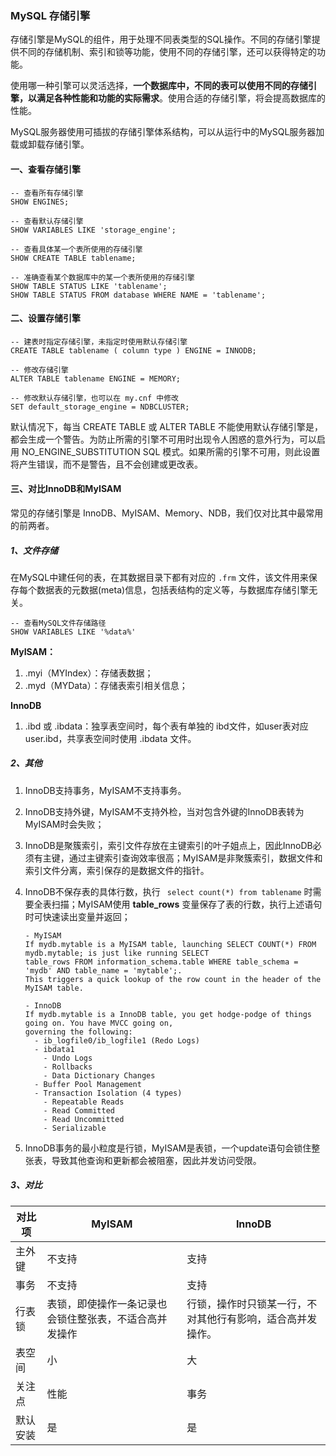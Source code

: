 ### MySQL 存储引擎

存储引擎是MySQL的组件，用于处理不同表类型的SQL操作。不同的存储引擎提供不同的存储机制、索引和锁等功能，使用不同的存储引擎，还可以获得特定的功能。

使用哪一种引擎可以灵活选择，**一个数据库中，不同的表可以使用不同的存储引擎，以满足各种性能和功能的实际需求**。使用合适的存储引擎，将会提高数据库的性能。

MySQL服务器使用可插拔的存储引擎体系结构，可以从运行中的MySQL服务器加载或卸载存储引擎。

#### 一、查看存储引擎

``` shell
-- 查看所有存储引擎
SHOW ENGINES;

-- 查看默认存储引擎
SHOW VARIABLES LIKE 'storage_engine';

-- 查看具体某一个表所使用的存储引擎
SHOW CREATE TABLE tablename;

-- 准确查看某个数据库中的某一个表所使用的存储引擎
SHOW TABLE STATUS LIKE 'tablename';
SHOW TABLE STATUS FROM database WHERE NAME = 'tablename';
```

#### 二、设置存储引擎

``` shell
-- 建表时指定存储引擎，未指定时使用默认存储引擎
CREATE TABLE tablename ( column type ) ENGINE = INNODB;

-- 修改存储引擎
ALTER TABLE tablename ENGINE = MEMORY;

-- 修改默认存储引擎，也可以在 my.cnf 中修改
SET default_storage_engine = NDBCLUSTER;
```

默认情况下，每当 CREATE TABLE 或 ALTER TABLE 不能使用默认存储引擎是，都会生成一个警告。为防止所需的引擎不可用时出现令人困惑的意外行为，可以启用 NO_ENGINE_SUBSTITUTION SQL 模式。如果所需的引擎不可用，则此设置将产生错误，而不是警告，且不会创建或更改表。

#### 三、对比InnoDB和MyISAM

常见的存储引擎是 InnoDB、MyISAM、Memory、NDB，我们仅对比其中最常用的前两者。

##### 1、文件存储

在MySQL中建任何的表，在其数据目录下都有对应的 `` .frm `` 文件，该文件用来保存每个数据表的元数据(meta)信息，包括表结构的定义等，与数据库存储引擎无关。

``` shell
-- 查看MySQL文件存储路径
SHOW VARIABLES LIKE '%data%'
```

**MyISAM：**

1. .myi（MYIndex）：存储表数据；
2. .myd（MYData）：存储表索引相关信息；

**InnoDB**

1. .ibd 或 .ibdata：独享表空间时，每个表有单独的 ibd文件，如user表对应 user.ibd，共享表空间时使用 .ibdata 文件。

   

##### 2、其他

1. InnoDB支持事务，MyISAM不支持事务。

2. InnoDB支持外键，MyISAM不支持外检，当对包含外键的InnoDB表转为MyISAM时会失败；

3. InnoDB是聚簇索引，索引文件存放在主键索引的叶子姐点上，因此InnoDB必须有主键，通过主键索引查询效率很高；MyISAM是非聚簇索引，数据文件和索引文件分离，索引保存的是数据文件的指针。

4. InnoDB不保存表的具体行数，执行 `` select count(*) from tablename`` 时需要全表扫描；MyISAM使用 **table_rows** 变量保存了表的行数，执行上述语句时可快速读出变量并返回；

   ``` mysql
   - MyISAM
   If mydb.mytable is a MyISAM table, launching SELECT COUNT(*) FROM mydb.mytable; is just like running SELECT 
   table_rows FROM information_schema.table WHERE table_schema = 'mydb' AND table_name = 'mytable';. 
   This triggers a quick lookup of the row count in the header of the MyISAM table.
   
   - InnoDB
   If mydb.mytable is a InnoDB table, you get hodge-podge of things going on. You have MVCC going on, 
   governing the following:
     - ib_logfile0/ib_logfile1 (Redo Logs)
     - ibdata1
       - Undo Logs
       - Rollbacks
       - Data Dictionary Changes
     - Buffer Pool Management
     - Transaction Isolation (4 types)
       - Repeatable Reads
       - Read Committed
       - Read Uncommitted
       - Serializable
   ```

5. InnoDB事务的最小粒度是行锁，MyISAM是表锁，一个update语句会锁住整张表，导致其他查询和更新都会被阻塞，因此并发访问受限。



##### 3、对比

| 对比项   | MyISAM                                                 | InnoDB                                                     |
| -------- | ------------------------------------------------------ | ---------------------------------------------------------- |
| 主外键   | 不支持                                                 | 支持                                                       |
| 事务     | 不支持                                                 | 支持                                                       |
| 行表锁   | 表锁，即使操作一条记录也会锁住整张表，不适合高并发操作 | 行锁，操作时只锁某一行，不对其他行有影响，适合高并发操作。 |
| 表空间   | 小                                                     | 大                                                         |
| 关注点   | 性能                                                   | 事务                                                       |
| 默认安装 | 是                                                     | 是                                                         |





